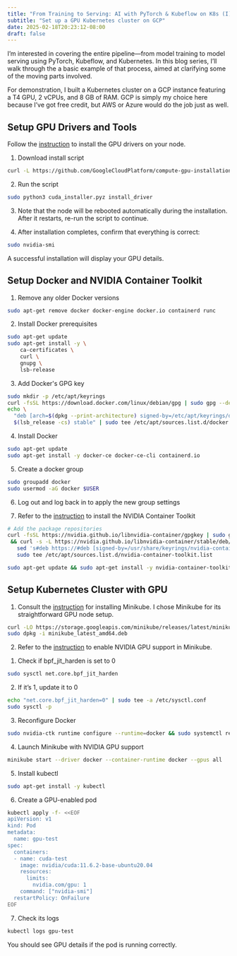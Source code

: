 ```yaml
---
title: "From Training to Serving: AI with PyTorch & Kubeflow on K8s (I)"
subtitle: "Set up a GPU Kubernetes cluster on GCP"
date: 2025-02-18T20:23:12-08:00
draft: false
---
```


I’m interested in covering the entire pipeline—from model training to model serving
using PyTorch, Kubeflow, and Kubernetes. In this blog series, I’ll walk through the
a basic example of that process, aimed at clarifying some of the moving parts involved.

For demonstration, I built a Kubernetes cluster on a GCP instance featuring a T4 GPU, 
2 vCPUs, and 8 GB of RAM. GCP is simply my choice here because I’ve got free credit, 
but AWS or Azure would do the job just as well.

## Setup GPU Drivers and Tools

Follow the [instruction](https://cloud.google.com/compute/docs/gpus/install-drivers-gpu)
to install the GPU drivers on your node.

1. Download install script
```bash
curl -L https://github.com/GoogleCloudPlatform/compute-gpu-installation/releases/download/cuda-installer-v1.2.0/cuda_installer.pyz --output cuda_installer.pyz
```

2. Run the script
```bash
sudo python3 cuda_installer.pyz install_driver
```

3. Note that the node will be rebooted automatically during the installation. 
After it restarts, re-run the script to continue.

4. After installation completes, confirm that everything is correct:
```bash
sudo nvidia-smi
```
A successful installation will display your GPU details.

## Setup Docker and NVIDIA Container Toolkit
1. Remove any older Docker versions
```bash
sudo apt-get remove docker docker-engine docker.io containerd runc
```

2. Install Docker prerequisites
```bash
sudo apt-get update
sudo apt-get install -y \
    ca-certificates \
    curl \
    gnupg \
    lsb-release
```

3. Add Docker's GPG key
```bash
sudo mkdir -p /etc/apt/keyrings
curl -fsSL https://download.docker.com/linux/debian/gpg | sudo gpg --dearmor -o /etc/apt/keyrings/docker.gpg
echo \
  "deb [arch=$(dpkg --print-architecture) signed-by=/etc/apt/keyrings/docker.gpg] https://download.docker.com/linux/debian \
  $(lsb_release -cs) stable" | sudo tee /etc/apt/sources.list.d/docker.list > /dev/null
```

4. Install Docker
```bash
sudo apt-get update
sudo apt-get install -y docker-ce docker-ce-cli containerd.io
```

5. Create a docker group
```bash
sudo groupadd docker
sudo usermod -aG docker $USER
```

6. Log out and log back in to apply the new group settings

7. Refer to the [instruction](https://docs.nvidia.com/datacenter/cloud-native/container-toolkit/latest/install-guide.html) 
to install the NVIDIA Container Toolkit

```bash
# Add the package repositories
curl -fsSL https://nvidia.github.io/libnvidia-container/gpgkey | sudo gpg --dearmor -o /usr/share/keyrings/nvidia-container-toolkit-keyring.gpg \
 && curl -s -L https://nvidia.github.io/libnvidia-container/stable/deb/nvidia-container-toolkit.list | \
   sed 's#deb https://#deb [signed-by=/usr/share/keyrings/nvidia-container-toolkit-keyring.gpg] https://#g' | \
   sudo tee /etc/apt/sources.list.d/nvidia-container-toolkit.list   
```

```bash
sudo apt-get update && sudo apt-get install -y nvidia-container-toolkit
```

## Setup Kubernetes Cluster with GPU

1. Consult the [instruction](https://minikube.sigs.k8s.io/docs/start/?arch=%2Flinux%2Fx86-64%2Fstable%2Fdebian+package)
for installing Minikube. I chose Minikube for its straightforward GPU node setup.
```bash
curl -LO https://storage.googleapis.com/minikube/releases/latest/minikube_latest_amd64.deb
sudo dpkg -i minikube_latest_amd64.deb
```

2. Refer to the [instruction](https://minikube.sigs.k8s.io/docs/tutorials/nvidia/)
to enable NVIDIA GPU support in Minikube.

1) Check if bpf_jit_harden is set to 0
```bash
sudo sysctl net.core.bpf_jit_harden
```
2) If it’s 1, update it to 0
```bash
echo "net.core.bpf_jit_harden=0" | sudo tee -a /etc/sysctl.conf
sudo sysctl -p
```

3) Reconfigure Docker
```bash
sudo nvidia-ctk runtime configure --runtime=docker && sudo systemctl restart docker
```

4) Launch Minikube with NVIDIA GPU support
```bash
minikube start --driver docker --container-runtime docker --gpus all
```

5) Install kubectl
```bash
sudo apt-get install -y kubectl
```

6) Create a GPU-enabled pod
```bash
kubectl apply -f- <<EOF
apiVersion: v1
kind: Pod
metadata:
  name: gpu-test
spec:
  containers:
  - name: cuda-test
    image: nvidia/cuda:11.6.2-base-ubuntu20.04
    resources:
      limits:
        nvidia.com/gpu: 1
    command: ["nvidia-smi"]
  restartPolicy: OnFailure
EOF
```

7) Check its logs
```bash
kubectl logs gpu-test
```
You should see GPU details if the pod is running correctly.
